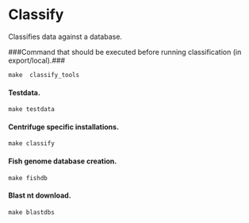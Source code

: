 # Classify

Classifies data against a database.

###Command that should be executed before running classification (in export/local).###

    make  classify_tools


#### Testdata.

    make testdata

#### Centrifuge specific installations.

    make classify


#### Fish genome database creation.

    make fishdb


#### Blast nt download.

    make blastdbs





